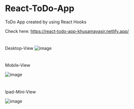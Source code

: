 # React-ToDo-App
ToDo App created by using React Hooks

Check here: https://react-todo-app-khusamayasir.netlify.app/

#
Desktop-View
![image](https://user-images.githubusercontent.com/66178232/157657757-e2a1a09a-a213-4a25-9d35-f66d172b286e.png)

#
Mobile-View

![image](https://user-images.githubusercontent.com/66178232/158032189-87a1c160-9b2f-455d-a099-1db67ac6860a.png)

# 
Ipad-Mini-View

![image](https://user-images.githubusercontent.com/66178232/158032152-2560776e-6839-47f5-9d30-1e5233f6c944.png)


